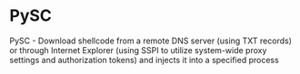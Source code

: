 PySC
====

PySC - Download shellcode from a remote DNS server (using TXT records) or through Internet Explorer (using SSPI to  utilize system-wide proxy settings and authorization tokens) and injects it into a  specified process
